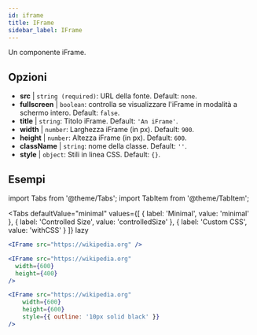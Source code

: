 ```yaml
---
id: iframe 
title: IFrame
sidebar_label: IFrame
---
```


Un componente iFrame.

## Opzioni

* __src__ | `string (required)`: URL della fonte. Default: `none`.
* __fullscreen__ | `boolean`: controlla se visualizzare l'iFrame in modalità a schermo intero. Default: `false`.
* __title__ | `string`: Titolo iFrame. Default: `'An iFrame'`.
* __width__ | `number`: Larghezza iFrame (in px). Default: `900`.
* __height__ | `number`: Altezza iFrame (in px). Default: `600`.
* __className__ | `string`: nome della classe. Default: `''`.
* __style__ | `object`: Stili in linea CSS. Default: `{}`.


## Esempi

import Tabs from '@theme/Tabs';
import TabItem from '@theme/TabItem';

<Tabs
    defaultValue="minimal"
    values={[
        { label: 'Minimal', value: 'minimal' },
        { label: 'Controlled Size', value: 'controlledSize' },
        { label: 'Custom CSS', value: 'withCSS' }
    ]}
    lazy
>

<TabItem value="minimal" >

```jsx live
<IFrame src="https://wikipedia.org" />
```

</TabItem>

<TabItem value="controlledSize" >

```jsx live
<IFrame src="https://wikipedia.org" 
  width={600} 
  height={400} 
/>
```
</TabItem>

<TabItem value="withCSS" >

```jsx live
<IFrame src="https://wikipedia.org" 
    width={600} 
    height={600} 
    style={{ outline: '10px solid black' }}
/>
```
</TabItem>

</Tabs>


